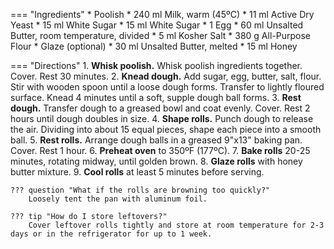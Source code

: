 === "Ingredients"
    * Poolish
        * 240 ml Milk, warm (45ºC)
        * 11 ml Active Dry Yeast
        * 15 ml White Sugar
    * 15 ml White Sugar
    * 1 Egg
    * 60 ml Unsalted Butter, room temperature, divided
    * 5 ml Kosher Salt
    * 380 g All-Purpose Flour
    * Glaze (optional)
        * 30 ml Unsalted Butter, melted
        * 15 ml Honey

=== "Directions"
    1. **Whisk poolish.** Whisk poolish ingredients together. Cover. Rest 30 minutes.
    2. **Knead dough.** Add sugar, egg, butter, salt, flour. Stir with wooden spoon until a loose dough forms. Transfer to lightly floured surface. Knead 4 minutes until a soft, supple dough ball forms.
    3. **Rest dough.** Transfer dough to a greased bowl and coat evenly. Cover. Rest 2 hours until dough doubles in size.
    4. **Shape rolls.** Punch dough to release the air. Dividing into about 15 equal pieces, shape each piece into a smooth ball.
    5. **Rest rolls.** Arrange dough balls in a greased 9"x13" baking pan. Cover. Rest 1 hour.
    6. **Preheat oven** to 350ºF (177ºC).
    7. **Bake rolls** 20-25 minutes, rotating midway, until golden brown.
    8. **Glaze rolls** with honey butter mixture.
    9. **Cool rolls** at least 5 minutes before serving.

    ??? question "What if the rolls are browning too quickly?"
        Loosely tent the pan with aluminum foil.

    ??? tip "How do I store leftovers?"
        Cover leftover rolls tightly and store at room temperature for 2-3 days or in the refrigerator for up to 1 week.

[^1]:
    McKenney, Sally. ["Soft Dinner Rolls Recipe"](https://sallysbakingaddiction.com/soft-dinner-rolls/). *Sally's Baking Addiction.* 4 April 2019.
